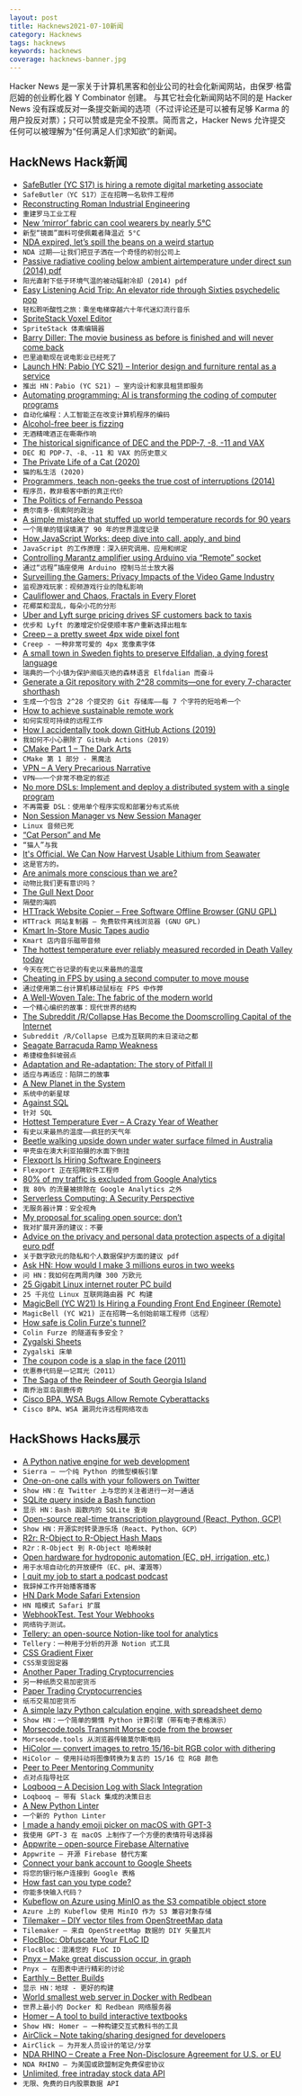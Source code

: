 ```yaml
---
layout: post
title: Hacknews2021-07-10新闻
category: Hacknews
tags: hacknews
keywords: hacknews
coverage: hacknews-banner.jpg
---
```


Hacker News 是一家关于计算机黑客和创业公司的社会化新闻网站，由保罗·格雷厄姆的创业孵化器 Y Combinator 创建。
与其它社会化新闻网站不同的是 Hacker News 没有踩或反对一条提交新闻的选项（不过评论还是可以被有足够 Karma 的用户投反对票）；只可以赞或是完全不投票。简而言之，Hacker News 允许提交任何可以被理解为“任何满足人们求知欲”的新闻。

## HackNews Hack新闻


- [SafeButler (YC S17) is hiring a remote digital marketing associate](https://www.safebutler.com/careers)
- `SafeButler（YC S17）正在招聘一名软件工程师`
- [Reconstructing Roman Industrial Engineering](https://arstechnica.com/science/2021/07/reconstructing-roman-industrial-engineering/)
- `重建罗马工业工程`
- [New ‘mirror’ fabric can cool wearers by nearly 5°C](https://www.sciencemag.org/news/2021/07/new-mirror-fabric-can-cool-wearers-nearly-5-c)
- `新型“镜面”面料可使佩戴者降温近 5°C`
- [NDA expired, let’s spill the beans on a weird startup](https://shkspr.mobi/blog/2021/07/nda-expired-lets-spill-the-beans-on-a-weird-startup/)
- `NDA 过期——让我们把豆子洒在一个奇怪的初创公司上`
- [Passive radiative cooling below ambient airtemperature under direct sun (2014) pdf](https://web.stanford.edu/group/fan/publication/Raman_Nature_515_540_2014.pdf)
- `阳光直射下低于环境气温的被动辐射冷却 (2014) pdf`
- [Easy Listening Acid Trip: An elevator ride through Sixties psychedelic pop](https://dangerousminds.net/comments/easy_listening_acid_trip_an_elevator_ride_through_sixties_psychedelic_pop)
- `轻松聆听酸性之旅：乘坐电梯穿越六十年代迷幻流行音乐`
- [SpriteStack Voxel Editor](https://spritestack.io/)
- `SpriteStack 体素编辑器`
- [Barry Diller: The movie business as before is finished and will never come back](https://www.npr.org/2021/07/08/1014095135/barry-diller-headed-2-hollywood-studios-he-now-says-the-movie-business-is-dead)
- `巴里迪勒现在说电影业已经死了`
- [Launch HN: Pabio (YC S21) – Interior design and furniture rental as a service](item?id=27783939)
- `推出 HN：Pabio (YC S21) – 室内设计和家具租赁即服务`
- [Automating programming: AI is transforming the coding of computer programs](https://www.economist.com/science-and-technology/2021/07/07/ai-is-transforming-the-coding-of-computer-programs)
- `自动化编程：人工智能正在改变计算机程序的编码`
- [Alcohol-free beer is fizzing](https://www.economist.com/business/2021/07/07/alcohol-free-beer-is-fizzing)
- `无酒精啤酒正在嘶嘶作响`
- [The historical significance of DEC and the PDP-7, -8, -11 and VAX](https://liam-on-linux.livejournal.com/81341.html)
- `DEC 和 PDP-7、-8、-11 和 VAX 的历史意义`
- [The Private Life of a Cat (2020)](https://daily.jstor.org/the-private-life-of-a-cat/)
- `猫的私生活 (2020)`
- [Programmers, teach non-geeks the true cost of interruptions (2014)](https://daedtech.com/programmers-teach-non-geeks-the-true-cost-of-interruptions/)
- `程序员，教非极客中断的真正代价`
- [The Politics of Fernando Pessoa](https://newleftreview.org/issues/ii129/articles/nick-burns-the-politics-of-fernando-pessoa)
- `费尔南多·佩索阿的政治`
- [A simple mistake that stuffed up world temperature records for 90 years](https://www.abc.net.au/news/2021-07-09/global-temperature-record-mistake/100244736)
- `一个简单的错误填满了 90 年的世界温度记录`
- [How JavaScript Works: deep dive into call, apply, and bind](https://blog.sessionstack.com/how-javascript-works-deep-dive-into-call-apply-and-bind-415f6729c902)
- `JavaScript 的工作原理：深入研究调用、应用和绑定`
- [Controlling Marantz amplifier using Arduino via “Remote” socket](https://smallhacks.wordpress.com/2021/07/07/controlling-marantz-amplifier-using-arduino-via-remote-socket/)
- `通过“远程”插座使用 Arduino 控制马兰士放大器`
- [Surveilling the Gamers: Privacy Impacts of the Video Game Industry](https://papers.ssrn.com/sol3/papers.cfm?abstract_id=3881279)
- `监视游戏玩家：视频游戏行业的隐私影响`
- [Cauliflower and Chaos, Fractals in Every Floret](https://www.nytimes.com/2021/07/08/science/cauliflower-fractals.html)
- `花椰菜和混乱，每朵小花的分形`
- [Uber and Lyft surge pricing drives SF customers back to taxis](https://www.sfexaminer.com/news/rideshare-surge-pricing-drives-angry-sf-customers-back-to-taxis/)
- `优步和 Lyft 的激增定价促使顺丰客户重新选择出租车`
- [Creep – a pretty sweet 4px wide pixel font](https://github.com/romeovs/creep)
- `Creep - 一种非常可爱的 4px 宽像素字体`
- [A small town in Sweden fights to preserve Elfdalian, a dying forest language](https://www.pri.org/stories/2021-05-06/small-town-sweden-fights-preserve-elfdalian-dying-forest-language)
- `瑞典的一个小镇为保护濒临灭绝的森林语言 Elfdalian 而奋斗`
- [Generate a Git repository with 2^28 commits—one for every 7-character shorthash](https://github.com/not-an-aardvark/every-git-commit-shorthash)
- `生成一个包含 2^28 个提交的 Git 存储库——每 7 个字符的短哈希一个`
- [How to achieve sustainable remote work](https://www.newyorker.com/culture/cultural-comment/how-to-achieve-sustainable-remote-work)
- `如何实现可持续的远程工作`
- [How I accidentally took down GitHub Actions (2019)](https://blog.teddykatz.com/2019/11/12/github-actions-dos.html)
- `我如何不小心删除了 GitHub Actions（2019）`
- [CMake Part 1 – The Dark Arts](https://blog.feabhas.com/2021/07/cmake-part-1-the-dark-arts/)
- `CMake 第 1 部分 - 黑魔法`
- [VPN – A Very Precarious Narrative](https://overengineer.dev/blog/2019/04/08/very-precarious-narrative.html)
- `VPN——一个非常不稳定的叙述`
- [No more DSLs: Implement and deploy a distributed system with a single program](http://catern.com/caternetes.html)
- `不再需要 DSL：使用单个程序实现和部署分布式系统`
- [ Non Session Manager vs New Session Manager](https://non.tuxfamily.org/wiki/2021-02-07%20Linux%20Audio%20is%20Dead)
- `Linux 音频已死`
- [“Cat Person” and Me](https://slate.com/human-interest/2021/07/cat-person-kristen-roupenian-viral-story-about-me.html)
- `“猫人”与我`
- [It's Official. We Can Now Harvest Usable Lithium from Seawater](https://interestingengineering.com/lithium-from-seawater)
- `这是官方的。`
- [Are animals more conscious than we are?](https://erikhoel.substack.com/p/on-rabbits)
- `动物比我们更有意识吗？`
- [The Gull Next Door](https://www.hakaimagazine.com/features/the-gull-next-door/)
- `隔壁的海鸥`
- [HTTrack Website Copier – Free Software Offline Browser (GNU GPL)](https://www.httrack.com/)
- `HTTrack 网站复制器 – 免费软件离线浏览器 (GNU GPL)`
- [Kmart In-Store Music Tapes audio](https://forkeepspodcast.com/71-kmart-in-store-music-tapes-saved-by-mark-davis)
- `Kmart 店内音乐磁带音频`
- [The hottest temperature ever reliably measured recorded in Death Valley today](https://twitter.com/DrJeffMasters/status/1413662322896289794)
- `今天在死亡谷记录的有史以来最热的温度`
- [Cheating in FPS by using a second computer to move mouse](https://arstechnica.com/?p=1779166)
- `通过使用第二台计算机移动鼠标在 FPS 中作弊`
- [A Well-Woven Tale: The fabric of the modern world](https://www.historytoday.com/archive/review/well-woven-tale)
- `一个精心编织的故事：现代世界的结构`
- [The Subreddit /R/Collapse Has Become the Doomscrolling Capital of the Internet](https://time.com/5905324/reddit-collapse/)
- `Subreddit /R/Collapse 已成为互联网的末日滚动之都`
- [Seagate Barracuda Ramp Weakness](https://www.dq-int.co.uk/blog/seagate-barracuda-ramp-weakness/)
- `希捷梭鱼斜坡弱点`
- [Adaptation and Re-adaptation: The story of Pitfall II](https://nicole.express/2021/fallin-in-a-pitfall.html)
- `适应与再适应：陷阱二的故事`
- [A New Planet in the System](https://www.laphamsquarterly.org/roundtable/new-planet-system)
- `系统中的新星球`
- [Against SQL](https://scattered-thoughts.net/writing/against-sql/)
- `针对 SQL`
- [Hottest Temperature Ever – A Crazy Year of Weather](https://peratonweather.com/blog/2021/7/9/715-am-hottest-temperature-ever-recorded-on-earth-took-place-on-july-10th-1913-in-death-valley-california-a-crazy-year-of-weather)
- `有史以来最热的温度——疯狂的天气年`
- [Beetle walking upside down under water surface filmed in Australia](https://www.theguardian.com/environment/2021/jul/09/beetle-that-can-walk-upside-down-under-water-surface-filmed-in-australia-in-world-first)
- `甲壳虫在澳大利亚拍摄的水面下倒挂`
- [Flexport Is Hiring Software Engineers](https://flexoprt.com/careers)
- `Flexport 正在招聘软件工程师`
- [80% of my traffic is excluded from Google Analytics](https://twitter.com/eric_khun/status/1413724571765809152)
- `我 80% 的流量被排除在 Google Analytics 之外`
- [Serverless Computing: A Security Perspective](https://arxiv.org/abs/2107.03832)
- `无服务器计算：安全视角`
- [My proposal for scaling open source: don’t](https://www.sicpers.info/2021/07/my-proposal-for-scaling-open-source-dont/)
- `我对扩展开源的建议：不要`
- [Advice on the privacy and personal data protection aspects of a digital euro pdf](https://edpb.europa.eu/system/files/2021-07/edpb_letter_out_2021_0105-digitaleuro-toec_en_0.pdf)
- `关于数字欧元的隐私和个人数据保护方面的建议 pdf`
- [Ask HN: How would I make 3 millions euros in two weeks](item?id=27791957)
- `问 HN：我如何在两周内赚 300 万欧元`
- [25 Gigabit Linux internet router PC build](https://michael.stapelberg.ch/posts/2021-07-10-linux-25gbit-internet-router-pc-build/)
- `25 千兆位 Linux 互联网路由器 PC 构建`
- [MagicBell (YC W21) Is Hiring a Founding Front End Engineer (Remote)](https://www.notion.so/magicbell/Founding-Frontend-Engineer-Fully-Remote-5d6c0eceed334d6e95f71dec6167453c)
- `MagicBell (YC W21) 正在招聘一名创始前端工程师（远程）`
- [How safe is Colin Furze's tunnel?](https://www.reddit.com/r/AskEngineers/comments/oh0vt0/how_safe_is_the_colin_furzes_tunnel/)
- `Colin Furze 的隧道有多安全？`
- [Zygalski Sheets](https://en.wikipedia.org/wiki/Zygalski_sheets)
- `Zygalski 床单`
- [The coupon code is a slap in the face (2011)](https://justinjackson.ca/the-coupon-code-is-a-slap-in-the-face)
- `优惠券代码是一记耳光（2011）`
- [The Saga of the Reindeer of South Georgia Island](https://www.atlasobscura.com/articles/reindeer-in-the-southern-hemisphere)
- `南乔治亚岛驯鹿传奇`
- [Cisco BPA, WSA Bugs Allow Remote Cyberattacks](https://threatpost.com/cisco-bpa-wsa-bugs-cyberattacks/167654/)
- `Cisco BPA、WSA 漏洞允许远程网络攻击`


## HackShows Hacks展示

- [ A Python native engine for web development](https://github.com/BrainStormYourWayIn/sierra)
- `Sierra – 一个纯 Python 的微型模板引擎`
- [ One-on-one calls with your followers on Twitter](https://twixy.live/)
- `Show HN：在 Twitter 上与您的关注者进行一对一通话`
- [ SQLite query inside a Bash function](item?id=27762201)
- `显示 HN：Bash 函数内的 SQLite 查询`
- [ Open-source real-time transcription playground (React, Python, GCP)](https://github.com/saharmor/realtime-transcription-playground)
- `Show HN：开源实时转录游乐场（React、Python、GCP）`
- [ R2r: R-Object to R-Object Hash Maps](https://github.com/vgherard/r2r)
- `R2r：R-Object 到 R-Object 哈希映射`
- [ Open hardware for hydroponic automation (EC, pH, irrigation, etc.)](https://github.com/hydromisc/hydromisc)
- `用于水培自动化的开放硬件（EC、pH、灌溉等）`
- [ I quit my job to start a podcast podcast](https://open.spotify.com/episode/1ktQ8At5NlH0yVtTp2TRP4?si=cd2a4579e0844b2a)
- `我辞掉工作开始播客播客`
- [ HN Dark Mode Safari Extension](https://apps.apple.com/us/app/darker-news-for-safari/id1562920743?mt=12)
- `HN 暗模式 Safari 扩展`
- [ WebhookTest. Test Your Webhooks](https://webhooktest.com/)
- `网络钩子测试。`
- [ Tellery: an open-source Notion-like tool for analytics](https://tellery.io/)
- `Tellery：一种用于分析的开源 Notion 式工具`
- [ CSS Gradient Fixer](https://www.da.vidbuchanan.co.uk/widgets/css-gradient-fixer/)
- `CSS渐变固定器`
- [ Another Paper Trading Cryptocurrencies](https://bitcoinvsaltcoins.com)
- `另一种纸质交易加密货币`
- [ Paper Trading Cryptocurrencies](https://grpco.in/)
- `纸币交易加密货币`
- [ A simple lazy Python calculation engine, with spreadsheet demo](https://github.com/bsdz/calcengine)
- `Show HN：一个简单的懒惰 Python 计算引擎（带有电子表格演示）`
- [ Morsecode.tools Transmit Morse code from the browser](https://morsecode.tools/)
- `Morsecode.tools 从浏览器传输莫尔斯电码`
- [ HiColor — convert images to retro 15/16-bit RGB color with dithering](https://github.com/dbohdan/hicolor)
- `HiColor — 使用抖动将图像转换为复古的 15/16 位 RGB 颜色`
- [ Peer to Peer Mentoring Community](https://learn.rs/)
- `点对点指导社区`
- [ Loqbooq – A Decision Log with Slack Integration](https://loqbooq.app)
- `Loqbooq – 带有 Slack 集成的决策日志`
- [ A New Python Linter](https://github.com/guilatrova/tryceratops)
- `一个新的 Python Linter`
- [ I made a handy emoji picker on macOS with GPT-3](https://getmumu.com)
- `我使用 GPT-3 在 macOS 上制作了一个方便的表情符号选择器`
- [ Appwrite – open-source Firebase Alternative](https://github.com/appwrite)
- `Appwrite – 开源 Firebase 替代方案`
- [ Connect your bank account to Google Sheets](https://github.com/nordigen/GSheets-track-finances)
- `将您的银行帐户连接到 Google 表格`
- [ How fast can you type code?](https://codingspeedtest.com/)
- `你能多快输入代码？`
- [ Kubeflow on Azure using MinIO as the S3 compatible object store](https://blog.min.io/kubeflow-minio-azure/)
- `Azure 上的 Kubeflow 使用 MinIO 作为 S3 兼容对象存储`
- [ Tilemaker – DIY vector tiles from OpenStreetMap data](https://tilemaker.org)
- `Tilemaker – 来自 OpenStreetMap 数据的 DIY 矢量瓦片`
- [ FlocBloc: Obfuscate Your FLoC ID](https://github.com/NilsIrl/FlocBloc)
- `FlocBloc：混淆您的 FLoC ID`
- [ Pnyx – Make great discussion occur, in graph](https://www.usepnyx.com/)
- `Pnyx – 在图表中进行精彩的讨论`
- [ Earthly – Better Builds](https://earthly.dev/)
- `显示 HN：地球 - 更好的构建`
- [ World smallest web server in Docker with Redbean](https://github.com/kissgyorgy/redbean-docker)
- `世界上最小的 Docker 和 Redbean 网络服务器`
- [ Homer – A tool to build interactive textbooks](https://usehomer.app)
- `Show HN: Homer – 一种构建交互式教科书的工具`
- [ AirClick – Note taking/sharing designed for developers](https://airclick.io)
- `AirClick – 为开发人员设计的笔记/分享`
- [ NDA RHINO – Create a Free Non-Disclosure Agreement for U.S. or EU](https://www.ndarhino.com/)
- `NDA RHINO – 为美国或欧盟制定免费保密协议`
- [ Unlimited, free intraday stock data API](https://www.styvio.com/home)
- `无限、免费的日内股票数据 API`


